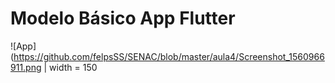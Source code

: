# Modelo Básico App Flutter

![App](https://github.com/felpsSS/SENAC/blob/master/aula4/Screenshot_1560966911.png | width = 150
